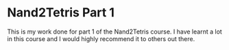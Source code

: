 # Nand2Tetris Part 1
This is my work done for part 1 of the Nand2Tetris course.
I have learnt a lot in this course and I would highly recommend it to others out there.
